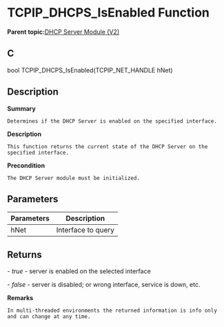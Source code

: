 # TCPIP\_DHCPS\_IsEnabled Function

**Parent topic:**[DHCP Server Module \(V2\)](GUID-EE292D18-2DE6-478E-AAE1-74C69A31459E.md)

## C

bool TCPIP\_DHCPS\_IsEnabled\(TCPIP\_NET\_HANDLE hNet\)

## Description

**Summary**

```
Determines if the DHCP Server is enabled on the specified interface.  
```

**Description**

```
This function returns the current state of the DHCP Server on the specified interface.  
```

**Precondition**

```
The DHCP Server module must be initialized.  
```

## Parameters

|Parameters|Description|
|----------|-----------|
|hNet|Interface to query|

## Returns

*- true* - server is enabled on the selected interface

*- false* - server is disabled; or wrong interface, service is down, etc.

**Remarks**

```
In multi-threaded environments the returned information is info only and can change at any time.  
```

